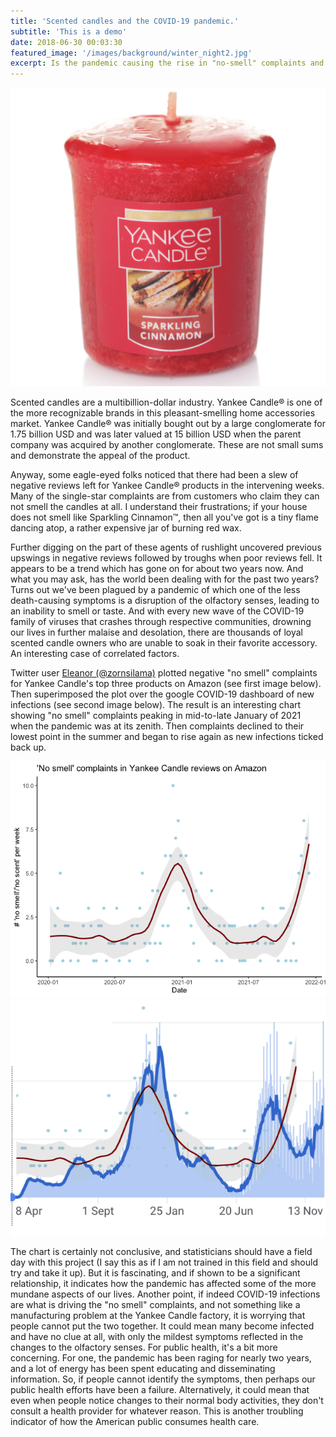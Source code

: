 ```yaml
---
title: 'Scented candles and the COVID-19 pandemic.'
subtitle: 'This is a demo'
date: 2018-06-30 00:03:30
featured_image: '/images/background/winter_night2.jpg'
excerpt: Is the pandemic causing the rise in "no-smell" complaints and product reviews? What I don't know will shock me more at 11
---
```


![](/images/blog_images/2021-12-22-Yankee.png)

Scented candles are a multibillion-dollar industry. Yankee Candle&reg; is one of the more recognizable brands in this pleasant-smelling home accessories market. Yankee Candle&reg; was initially bought out by a large conglomerate for 1.75 billion USD and was later valued at 15 billion USD when the parent company was acquired by another conglomerate. These are not small sums and demonstrate the appeal of the product. 

Anyway, some eagle-eyed folks noticed that there had been a slew of negative reviews left for Yankee Candle&reg; products in the intervening weeks. Many of the single-star complaints are from customers who claim they can not smell the candles at all. I understand their frustrations; if your house does not smell like Sparkling Cinnamon&trade;, then all you've got is a tiny flame dancing atop, a rather expensive jar of burning red wax.

Further digging on the part of these agents of rushlight uncovered previous upswings in negative reviews followed by troughs when poor reviews fell. It appears to be a trend which has gone on for about two years now. And what you may ask, has the world been dealing with for the past two years? Turns out we've been plagued by a pandemic of which one of the less death-causing symptoms is a disruption of the olfactory senses, leading to an inability to smell or taste. And with every new wave of the COVID-19 family of viruses that crashes through respective communities, drowning our lives in further malaise and desolation, there are thousands of loyal scented candle owners who are unable to soak in their favorite accessory. An interesting case of correlated factors. 

Twitter user [Eleanor (@zornsilama)](https://twitter.com/zornsllama/status/1473575508784955394?s=21) plotted negative "no smell" complaints for Yankee Candle's top three products on Amazon (see first image below). Then superimposed the plot over the google COVID-19 dashboard of new infections (see second image below). The result is an interesting chart showing "no smell" complaints peaking in mid-to-late January of 2021 when the pandemic was at its zenith. Then complaints declined to their lowest point in the summer and began to rise again as new infections ticked back up.

<div class="gallery" data-columns="1">
	<img src="/images/blog_images/2021-12-22-Yankee2.png">
	<img src="/images/blog_images/2021-12-22-Yankee3.png">
</div>

The chart is certainly not conclusive, and statisticians should have a field day with this project (I say this as if I am not trained in this field and should try and take it up). But it is fascinating, and if shown to be a significant relationship, it indicates how the pandemic has affected some of the more mundane aspects of our lives. Another point, if indeed COVID-19 infections are what is driving the "no smell" complaints, and not something like a manufacturing problem at the Yankee Candle factory, it is worrying that people cannot put the two together. It could mean many become infected and have no clue at all, with only the mildest symptoms reflected in the changes to the olfactory senses. For public health, it's a bit more concerning. For one, the pandemic has been raging for nearly two years, and a lot of energy has been spent educating and disseminating information. So, if people cannot identify the symptoms, then perhaps our public health efforts have been a failure. Alternatively, it could mean that even when people notice changes to their normal body activities, they don't consult a health provider for whatever reason. This is another troubling indicator of how the American public consumes health care.
